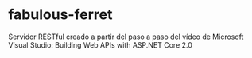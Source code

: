 # fabulous-ferret
Servidor RESTful creado a partir del paso a paso del vídeo de Microsoft Visual Studio: Building Web APIs with ASP.NET Core 2.0
